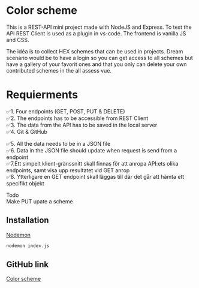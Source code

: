 # Color scheme

This is a REST-API mini project made with NodeJS and Express. To test the API REST Client is used as a plugin in vs-code. The frontend is vanilla JS and CSS. <br>

The idéa is to collect HEX schemes that can be used in projects. Dream scenario would be to have a login so you can get access to all schemes but have a gallery of your favorit ones and that you only can delete your own contributed schemes in the all assess vue.

# Requierments
✅1. Four endpoints (GET, POST, PUT & DELETE) <br>
✅2. The endpoints has to be accessible from REST Client<br>
✅3. The data from the API has to be saved in the local server<br>
✅4. Git & GitHub

✅5. All the data needs to be in a JSON file<br>
✅6. Data in the JSON file should update when request is send from a endpoint <br>
✅7.Ett simpelt klient-gränssnitt skall finnas för att anropa API:ets olika   endpoints, samt visa upp resultatet vid GET anrop<br>
✅8. Ytterligare en GET endpoint skall läggas till där det går att hämta ett specifikt objekt <br>

Todo<br>
Make PUT upate a scheme

 

## Installation
[Nodemon](https://www.npmjs.com/package/nodemon) 

<!-- (info om hur projektet byggs och körs) -->

```bash
nodemon index.js
```

 ## GitHub link
[Color scheme](https://github.com/claudiaAR/CRUD)
